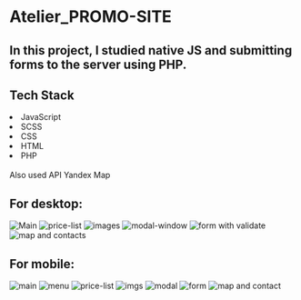 <h1>Atelier_PROMO-SITE</hi>
<h2> In this project, I studied native JS and submitting forms to the server using PHP.</h2>

## Tech Stack
<li>JavaScript</li>
<li>SCSS</li>
<li>CSS</li>
<li>HTML</li>
<li>PHP</li>
</br>
Also used API Yandex Map
<h2>For desktop:</h2>

![Main](https://github.com/Makosik/Atelier_PROMO-SITE/assets/71659410/7af49e2f-b82d-455f-9441-b28ce7fbb745)
![price-list](https://github.com/Makosik/Atelier_PROMO-SITE/assets/71659410/08117400-0e6e-45ad-aa9d-04086e64e455)
![images](https://github.com/Makosik/Atelier_PROMO-SITE/assets/71659410/aab6fea4-b5d9-43bd-b2d3-383db7267c85)
![modal-window](https://github.com/Makosik/Atelier_PROMO-SITE/assets/71659410/ddb12e32-6c44-46f9-8f09-b4b646ce0b14)
![form with validate](https://github.com/Makosik/Atelier_PROMO-SITE/assets/71659410/1aec53a6-5924-48f1-86f0-1f88a579fb7e)
![map and contacts](https://github.com/Makosik/Atelier_PROMO-SITE/assets/71659410/2905af2b-9f0b-474d-87d0-84f69abf5880)

<h2>For mobile:</h2>

![main](https://github.com/Makosik/Atelier_PROMO-SITE/assets/71659410/e977d7c3-2b16-4f2a-9529-a5a03261304a)
![menu](https://github.com/Makosik/Atelier_PROMO-SITE/assets/71659410/80800d3a-52bc-4c07-b085-51d42204daeb)
![price-list](https://github.com/Makosik/Atelier_PROMO-SITE/assets/71659410/6ef8b03c-6208-4956-9007-05bce4007b3a)
![imgs](https://github.com/Makosik/Atelier_PROMO-SITE/assets/71659410/b91bd178-3abc-4244-b127-c2550ffade86)
![modal](https://github.com/Makosik/Atelier_PROMO-SITE/assets/71659410/3b962fe1-a708-4118-8660-f19cdb3f0e4a)
![form](https://github.com/Makosik/Atelier_PROMO-SITE/assets/71659410/f588fb24-3854-4b40-9965-03b26225d19c)
![map and contact](https://github.com/Makosik/Atelier_PROMO-SITE/assets/71659410/df5421ec-7552-45f5-a2e3-b5ec2f879e17)
